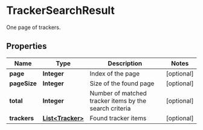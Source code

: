 

# TrackerSearchResult

One page of trackers.
## Properties

Name | Type | Description | Notes
------------ | ------------- | ------------- | -------------
**page** | **Integer** | Index of the page |  [optional]
**pageSize** | **Integer** | Size of the found page |  [optional]
**total** | **Integer** | Number of matched tracker items by the search criteria |  [optional]
**trackers** | [**List&lt;Tracker&gt;**](Tracker.md) | Found tracker items |  [optional]



